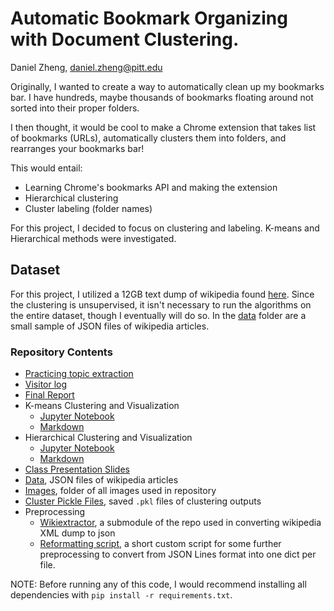 # Automatic Bookmark Organizing with Document Clustering.
Daniel Zheng, [daniel.zheng@pitt.edu](mailto:daniel.zheng@pitt.edu)

Originally, I wanted to create a way to automatically clean up my bookmarks bar. I have hundreds, maybe thousands of bookmarks floating around not sorted into their proper folders.

I then thought, it would be cool to make a Chrome extension that takes list of bookmarks
(URLs), automatically clusters them into folders, and rearranges your bookmarks bar!

This would entail:
- Learning Chrome's bookmarks API and making the extension
- Hierarchical clustering
- Cluster labeling (folder names)

For this project, I decided to focus on clustering and labeling. K-means and Hierarchical methods were investigated.

## Dataset
For this project, I utilized a 12GB text dump of wikipedia found [here](https://dumps.wikimedia.org/backup-index.html). Since the clustering is unsupervised, it isn't necessary to run the algorithms on the entire dataset, though I eventually will do so. In the [data](data) folder are a small sample of JSON files of wikipedia articles.



### Repository Contents
- [Practicing topic extraction](project_old.ipynb)
- [Visitor log](https://github.com/Data-Science-for-Linguists/Shared-Repo/blob/master/todo10_visitors_log/visitors_log_dan.md)
- [Final Report](final_report.md)
- K-means Clustering and Visualization
  - [Jupyter Notebook](clustering.ipynb)
  - [Markdown](clustering.md)
- Hierarchical Clustering and Visualization
  - [Jupyter Notebook](hierarchical.ipynb)
  - [Markdown](hierarchical.md)
- [Class Presentation Slides](ling1340_slides.pdf)
- [Data](data), JSON files of wikipedia articles
- [Images](img), folder of all images used in repository
- [Cluster Pickle Files](clusters), saved `.pkl` files of clustering outputs
- Preprocessing
  - [Wikiextractor](wikiextractor), a submodule of the repo used in converting wikipedia XML dump to json
  - [Reformatting script](reformat.py), a short custom script for some further preprocessing to convert from JSON Lines format into one dict per file.

NOTE: Before running any of this code, I would recommend installing all dependencies with `pip install -r requirements.txt`.
